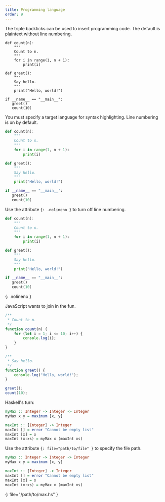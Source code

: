 ```yaml
---
title: Programming language
order: 9
---
```


The triple backticks can be used to insert programming code. The default is
plaintext without line numbering.

```
def count(n):
    """
    Count to n.
    """
    for i in range(1, n + 1):
        print(i)

def greet():
    """
    Say hello.
    """
    print("Hello, world!")

if __name__ == "__main__":
   greet()
   count(10)
```

You must specify a target language for syntax highlighting. Line numbering is on
by default.

```python
def count(n):
    """
    Count to n.
    """
    for i in range(1, n + 1):
        print(i)

def greet():
    """
    Say hello.
    """
    print("Hello, world!")

if __name__ == "__main__":
   greet()
   count(10)
```

Use the attribute `{: .nolineno }` to turn off line numbering.

<!-- prettier-ignore-start -->
```python
def count(n):
    """
    Count to n.
    """
    for i in range(1, n + 1):
        print(i)

def greet():
    """
    Say hello.
    """
    print("Hello, world!")

if __name__ == "__main__":
   greet()
   count(10)
```
{: .nolineno }
<!-- prettier-ignore-end -->

JavaScript wants to join in the fun.

```js
/**
 * Count to n.
 */
function count(n) {
    for (let i = 1; i <= 10; i++) {
        console.log(i);
    }
}

/**
 * Say hello.
 */
function greet() {
    console.log("Hello, world!");
}

greet();
count(10);
```

Haskell's turn:

```haskell
myMax :: Integer -> Integer -> Integer
myMax x y = maximum [x, y]

maxInt :: [Integer] -> Integer
maxInt [] = error "Cannot be empty list"
maxInt [x] = x
maxInt (x:xs) = myMax x (maxInt xs)
```

Use the attribute `{: file="path/to/file" }` to specify the file path.

<!-- prettier-ignore-start -->
```haskell
myMax :: Integer -> Integer -> Integer
myMax x y = maximum [x, y]

maxInt :: [Integer] -> Integer
maxInt [] = error "Cannot be empty list"
maxInt [x] = x
maxInt (x:xs) = myMax x (maxInt xs)
```
{: file="/path/to/max.hs" }
<!-- prettier-ignore-end -->
